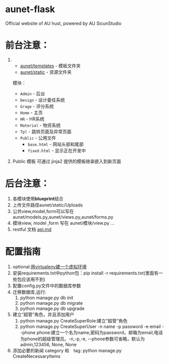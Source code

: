 # aunet-flask
Official website of AU hust, powered by AU SicunStudio
# 前台注意：
1. - [aunet/templates](/aunet/templates/) - 模板文件夹
    - [aunet/static](/aunet/static/) - 资源文件夹

    模块：

    - `Admin` - 后台
    - `Design` - 设计委任系统
    - `Grage` - 评分系统
    - `Home` - 主页
    - `HR` - HR系统
    - `Material` - 物资系统
    - `Tpl` - 跳转页面及异常页面
    - `Public` - 公用文件
        - `base.html` - 网站头部和尾部
        -  `fixed.html` - 显示正在开发中

2. Public 模板 可通过 jinja2 提供的模板继承嵌入到新页面

# 后台注意：
1. 各模块使用**blueprint**结合
2. 上传文件路径aunet/static/Uploads
3. 公共view,model,form可以写在aunet/models.py,aunet/views.py,aunet/forms.py  
4. 模块view, model ,form 写在 aunet/模块/view.py ...
5. restful 文档 [api.md](/api.md)

# 配置指南
1. optional:[用virtualenv建一个虚拟环境](http://www.liaoxuefeng.com/wiki/0014316089557264a6b348958f449949df42a6d3a2e542c000/001432712108300322c61f256c74803b43bfd65c6f8d0d0000)
2. 安装requirements.txt中python包：pip install -r requirements.txt(里面有一些包应该用不到)
3. 配置config.py文件中的数据库参数
4. 迁移数据库,运行:
    1. python manage.py db init
    2. python manage.py db migrate
    3. python manage.py db upgrade
5. 建立“超管”角色，并且添加用户
    1. python manage.py CreateSuperRole:建立“超管”角色
    2. python manage.py CreateSuperUser -n name -p password -e email --phone phone:建立一个名为name,密码为password，邮箱为email,电话为phone的超级管理员。-n,-p,-e, --phone参数可省略，默认为admin,123456, None, None
6. 添加必要的新闻 category 和　tag: python manage.py CreateNecessaryItems
    



